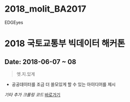 # 2018_molit_BA2017
EDGEyes

# 2018 국토교통부 빅데이터 해커톤
## Date: 2018-06-07 ~ 08
> 엣.지.있게
* 공공데이터를 조금 더 쓸모있게 할 수 있는 아이디어를 제시

_*기타 추가 크롤링 코드*_ [바로가기](https://github.com/ryan-chris/SNA_Hackathon/)


